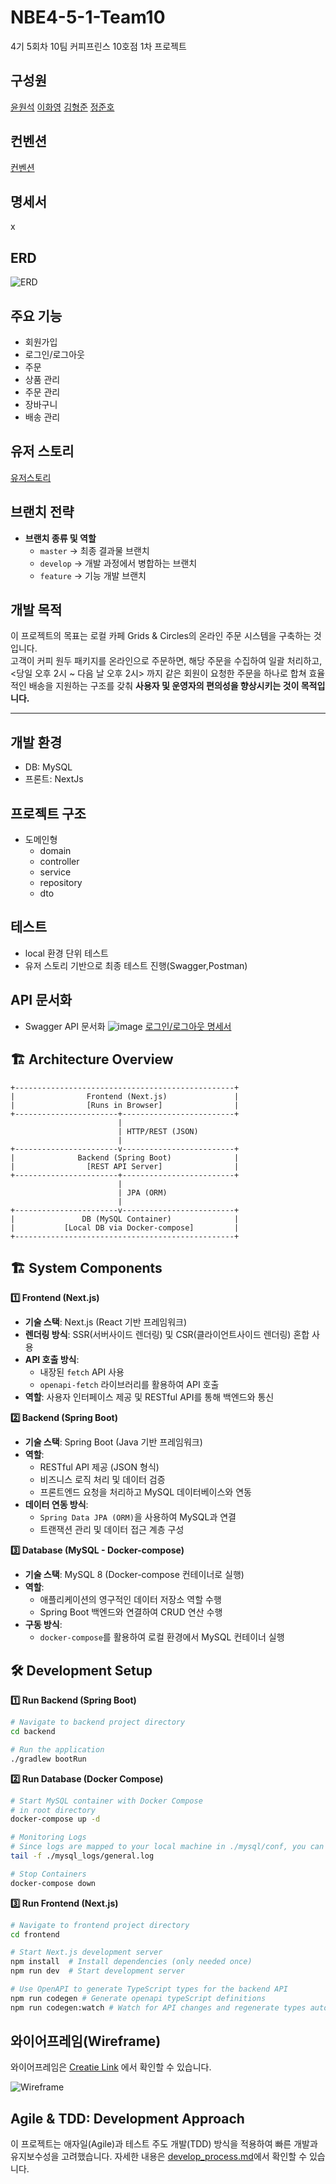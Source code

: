 # NBE4-5-1-Team10

4기 5회차 10팀 커피프린스 10호점 1차 프로젝트

## 구성원

[윤원석](https://github.com/wonseokyoon)
[이화영](https://github.com/2hwayoung)
[김형준](https://github.com/Hyung-Junn)
[정준호](https://github.com/junho1131)

## 컨벤션

[컨벤션](https://github.com/prgrms-be-devcourse/NBE4-5-1-Team10/blob/main/docs/commit_convention.md)

## 명세서

x

## ERD

![ERD](docs/ERD.png)


## 주요 기능

- 회원가입
- 로그인/로그아웃
- 주문
- 상품 관리
- 주문 관리
- 장바구니
- 배송 관리

## 유저 스토리
[유저스토리](https://www.notion.so/WTL-16f3550b7b5581a58277dac2626af8c1?p=1a53550b7b5580cda73cff80383e7668&pm=s)

## 브랜치 전략

- **브랜치 종류 및 역할**
  - `master` → 최종 결과물 브랜치
  - `develop` → 개발 과정에서 병합하는 브랜치
  - `feature` → 기능 개발 브랜치

## 개발 목적

이 프로젝트의 목표는 로컬 카페 Grids & Circles의 온라인 주문 시스템을 구축하는 것입니다. <br>
고객이 커피 원두 패키지를 온라인으로 주문하면, 해당 주문을 수집하여 일괄 처리하고, <당일 오후 2시 ~ 다음 날 오후 2시> 까지 같은 회원이 요청한 주문을 하나로 합쳐 효율적인 배송을 지원하는 구조를 갖춰 **사용자 및 운영자의 편의성을 향상시키는 것이 목적입니다.**

---

## 개발 환경

- DB: MySQL
- 프론트: NextJs

## 프로젝트 구조

- 도메인형
  - domain
  - controller
  - service
  - repository
  - dto

## 테스트

- local 환경 단위 테스트
- 유저 스토리 기반으로 최종 테스트 진행(Swagger,Postman)

## API 문서화

- Swagger API 문서화
  ![image](https://github.com/user-attachments/assets/aa447085-3ba2-4758-8973-f69b3c2aaf37)
  [로그인/로그아웃 명세서](https://www.notion.so/WTL-16f3550b7b5581a58277dac2626af8c1?p=1a03550b7b5580839539dbea48c93f45&pm=s)

## 🏗️ Architecture Overview

```
+-------------------------------------------------+
|                Frontend (Next.js)               |
|                [Runs in Browser]                |
+-----------------------+-------------------------+
                        |
                        | HTTP/REST (JSON)
                        |
+-----------------------v-------------------------+
|              Backend (Spring Boot)              |
|                [REST API Server]                |
+-----------------------+-------------------------+
                        |
                        | JPA (ORM)
                        |
+-----------------------v-------------------------+
|               DB (MySQL Container)              |
|           [Local DB via Docker-compose]         |
+-------------------------------------------------+

```
## 🏗️ System Components

**1️⃣ Frontend (Next.js)**

- **기술 스택**: Next.js (React 기반 프레임워크)
- **렌더링 방식**: SSR(서버사이드 렌더링) 및 CSR(클라이언트사이드 렌더링) 혼합 사용
- **API 호출 방식**:
    - 내장된 `fetch` API 사용
    - `openapi-fetch` 라이브러리를 활용하여 API 호출
- **역할**: 사용자 인터페이스 제공 및 RESTful API를 통해 백엔드와 통신

**2️⃣ Backend (Spring Boot)**

- **기술 스택**: Spring Boot (Java 기반 프레임워크)
- **역할**:
    - RESTful API 제공 (JSON 형식)
    - 비즈니스 로직 처리 및 데이터 검증
    - 프론트엔드 요청을 처리하고 MySQL 데이터베이스와 연동
- **데이터 연동 방식**:
    - `Spring Data JPA (ORM)`을 사용하여 MySQL과 연결
    - 트랜잭션 관리 및 데이터 접근 계층 구성

**3️⃣ Database (MySQL - Docker-compose)**

- **기술 스택**: MySQL 8 (Docker-compose 컨테이너로 실행)
- **역할**:
    - 애플리케이션의 영구적인 데이터 저장소 역할 수행
    - Spring Boot 백엔드와 연결하여 CRUD 연산 수행
- **구동 방식**:
    - `docker-compose`를 활용하여 로컬 환경에서 MySQL 컨테이너 실행

## 🛠️ Development Setup

**1️⃣ Run Backend (Spring Boot)**

```bash
# Navigate to backend project directory
cd backend

# Run the application
./gradlew bootRun

```

**2️⃣ Run Database (Docker Compose)**

```bash
# Start MySQL container with Docker Compose
# in root directory
docker-compose up -d

# Monitoring Logs
# Since logs are mapped to your local machine in ./mysql/conf, you can monitor them directly:
tail -f ./mysql_logs/general.log

# Stop Containers
docker-compose down

```

**3️⃣ Run Frontend (Next.js)**

```bash
# Navigate to frontend project directory
cd frontend

# Start Next.js development server
npm install  # Install dependencies (only needed once)
npm run dev  # Start development server

# Use OpenAPI to generate TypeScript types for the backend API
npm run codegen # Generate openapi typeScript definitions
npm run codegen:watch # Watch for API changes and regenerate types automatically

```


## 와이어프레임(Wireframe)

와이어프레임은 [Creatie Link](https://creatie.ai/file/152751559819701?page_id=M&shareId=152751559819701) 에서 확인할 수 있습니다.

![Wireframe](docs/wireframe.png)

## Agile & TDD: Development Approach

이 프로젝트는 애자일(Agile)과 테스트 주도 개발(TDD) 방식을 적용하여 빠른 개발과 유지보수성을 고려했습니다. 자세한 내용은 [develop_process.md](docs/develop_process.md)에서 확인할 수 있습니다.



